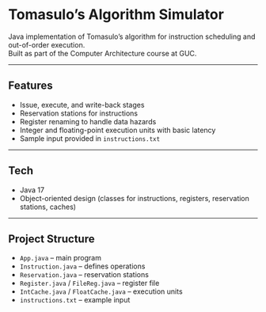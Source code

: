 # Tomasulo’s Algorithm Simulator

Java implementation of Tomasulo’s algorithm for instruction scheduling and out-of-order execution.  
Built as part of the Computer Architecture course at GUC.

---

## Features
- Issue, execute, and write-back stages
- Reservation stations for instructions
- Register renaming to handle data hazards
- Integer and floating-point execution units with basic latency
- Sample input provided in `instructions.txt`

---

## Tech
- Java 17
- Object-oriented design (classes for instructions, registers, reservation stations, caches)

---

## Project Structure
- `App.java` – main program
- `Instruction.java` – defines operations
- `Reservation.java` – reservation stations
- `Register.java` / `FileReg.java` – register file
- `IntCache.java` / `FloatCache.java` – execution units
- `instructions.txt` – example input




